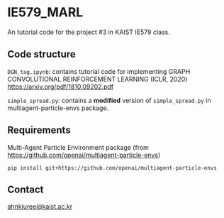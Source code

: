 # IE579_MARL

An tutorial code for the project #3 in KAIST IE579 class.

## Code structure
`DGN_tag.ipynb`: contains tutorial code for implementing GRAPH CONVOLUTIONAL REINFORCEMENT LEARNING (ICLR, 2020)
https://arxiv.org/pdf/1810.09202.pdf

`simple_spread.py`: contains a **modified** version of `simple_spread.py` in multiagent-particle-envs package.



## Requirements
Multi-Agent Particle Environment package (from https://github.com/openai/multiagent-particle-envs)

`pip install git+https://github.com/openai/multiagent-particle-envs`


## Contact

ahnkjuree@kaist.ac.kr
